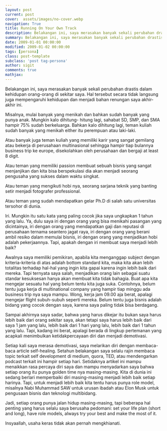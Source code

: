 ```yaml
---
layout: post
current: post
cover:  assets/images/no-cover.webp
navigation: True
title: Running On Your Own Track
description: Belakangan ini, saya merasakan banyak sekali perubahan drastis dalam kehidupan orang-orang di sekitar saya. Hal tersebut secara tidak langsung juga mempengaruhi kehidupan dan menjadi bahan renungan saya akhir-akhir ini.
summary: Belakangan ini, saya merasakan banyak sekali perubahan drastis dalam kehidupan orang-orang di sekitar saya. Hal tersebut secara tidak langsung juga mempengaruhi kehidupan dan menjadi bahan renungan saya akhir-akhir ini.
date: 2009-01-01 00:00:00
modified: 2009-01-02 00:00:00
tags: [persona]
class: post-template
subclass: 'post tag-persona'
author: sigit
comments: true
mathjax:
---
```


Belakangan ini, saya merasakan banyak sekali perubahan drastis dalam kehidupan orang-orang di sekitar saya. Hal tersebut secara tidak langsung juga mempengaruhi kehidupan dan menjadi bahan renungan saya akhir-akhir ini.

Misalnya, mulai banyak yang menikah dan bahkan sudah banyak yang punya anak. Mungkin kalo dihitung- hitung lagi, sahabat SD, SMP, dan SMA hampir 75% sudah berkeluarga. Bahkan kalo dihitung lagi, teman kuliah sudah banyak yang menikah either itu perempuan atau laki-laki.

Atau banyak juga teman kuliah yang memiliki karir yang sangat gemilang atau bekerja di perusahaan multinasional sehingga hampir tiap bulannya business trip ke europe, disekolahkan oleh perusahaan dan bergaji at least 8 digit.

Atau teman yang memiliki passion membuat sebuah bisnis yang sangat menjanjikan dan kita bisa berspekulasi dia akan menjadi seorang pengusaha yang sukses dalam waktu singkat.

Atau teman yang mengikuti hobi nya, seorang sarjana teknik yang banting setir menjadi fotografer professional.

Atau teman yang sudah mendapatkan gelar Ph.D di salah satu universitas tersohor di dunia.

Iri. Mungkin itu satu kata yang paling cocok jika saya ungkapkan 1 tahun yang lalu. Ya, dulu saya iri dengan orang yang bisa menikahi pasangan yang dicintainya, iri dengan orang yang mendapatkan gaji dan reputasi di perusahaan ternama seantero jagat raya, iri dengan orang yang berani ambil resiko dalam memulai bisnis, iri dengan orang yang menjadikan hobi adalah pekerjaannya. Tapi, apakah dengan iri membuat saya menjadi lebih baik?

Awalnya saya memiliki pemikiran, apabila kita menganggap subject dengan kriteria-kriteria di atas adalah bottom standard kita, maka kita akan lebih totalitas terhadap hal-hal yang ingin kita gapai karena ingin lebih baik dari mereka. Tapi ternyata saya salah, menjadikan orang lain sebagai suatu standar kesuksesan hanya akan membuat kita tidak bahagia. Buat apa kita mengejar sesuatu hal yang belum tentu kita juga suka. Contohnya, belum tentu juga kerja di multinational company yang hampir tiap minggu ada business trip nya saya mampu. Wong, kerja jam 09.00 aja berat, apalagi mengejar flight subuh-subuh seperti mereka. Belum tentu juga bisnis adalah bidang yang cocok dengan saya, karena saya paling tidak bisa berdagang.

Sampai akhirnya saya sadar, bahwa yang harus dikejar itu bukan saya harus lebih baik dari orang sekitar saya, akan tetapi saya harus lebih baik dari saya 1 jam yang lalu, lebih baik dari 1 hari yang lalu, lebih baik dari 1 tahun yang lalu. Tapi, kadang ini berat, apalagi berada di lingkup pertemanan yang acapkali menimbulkan ketidakpercayaan diri dan menjadi demotivasi.

Setiap kali saya merasa demotivasi, saya melarikan diri dengan membaca-baca article self-healing. Setahun belakangan saya selalu rajin membaca topic terkait self development di medium, quora, TED, atau mendengarkan podcast terkait ini hampir setiap hari. Setidaknya artikel ini mampu menaikkan rasa percaya diri saya dan mampu menyadarkan saya bahwa setiap orang itu punya golden time nya masing-masing. Kita di dunia ini sedang berlari memperbaiki diri masing-masing menjadi lebih baik setiap harinya. Tapi, untuk menjadi lebih baik kita tentu harus punya role model, misalnya Nabi Muhammad SAW untuk urusan ibadah atau Elon Musk untuk pengusaan bisnis dan teknologi multibidang.

Jadi, setiap orang punya jalan hidup masing-masing, tapi beberapa hal penting yang harus selalu saya berusaha pedomani: set your life plan (short and long), have role models, always try your best and make the most of it.

Insyaallah, usaha keras tidak akan pernah mengkhianati.
